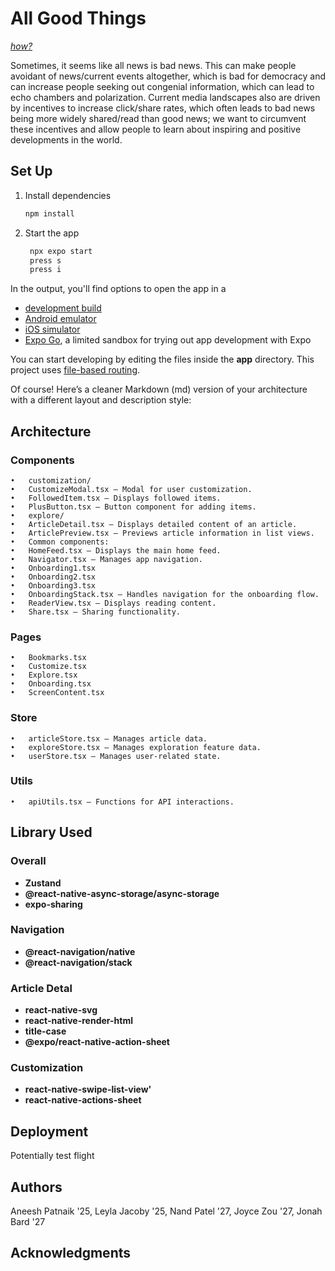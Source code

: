 # All Good Things

[*how?*](https://help.github.com/articles/about-readmes/#relative-links-and-image-paths-in-readme-files)

Sometimes, it seems like all news is bad news. This can make people avoidant of news/current events altogether, which is bad for democracy and can increase people seeking out congenial information, which can lead to echo chambers and polarization. Current media landscapes also are driven by incentives to increase click/share rates, which often leads to bad news being more widely shared/read than good news; we want to circumvent these incentives and allow people to learn about inspiring and positive developments in the world.

## Set Up
1. Install dependencies

   ```bash
   npm install
   ```

2. Start the app

   ```bash
    npx expo start
    press s
    press i
   ```

In the output, you'll find options to open the app in a

- [development build](https://docs.expo.dev/develop/development-builds/introduction/)
- [Android emulator](https://docs.expo.dev/workflow/android-studio-emulator/)
- [iOS simulator](https://docs.expo.dev/workflow/ios-simulator/)
- [Expo Go](https://expo.dev/go), a limited sandbox for trying out app development with Expo

You can start developing by editing the files inside the **app** directory. This project uses [file-based routing](https://docs.expo.dev/router/introduction).


Of course! Here’s a cleaner Markdown (md) version of your architecture with a different layout and description style:

## Architecture

### Components
	•	customization/
	•	CustomizeModal.tsx — Modal for user customization.
	•	FollowedItem.tsx — Displays followed items.
	•	PlusButton.tsx — Button component for adding items.
	•	explore/
	•	ArticleDetail.tsx — Displays detailed content of an article.
	•	ArticlePreview.tsx — Previews article information in list views.
	•	Common components:
	•	HomeFeed.tsx — Displays the main home feed.
	•	Navigator.tsx — Manages app navigation.
	•	Onboarding1.tsx
	•	Onboarding2.tsx
	•	Onboarding3.tsx
	•	OnboardingStack.tsx — Handles navigation for the onboarding flow.
	•	ReaderView.tsx — Displays reading content.
	•	Share.tsx — Sharing functionality.

### Pages
	•	Bookmarks.tsx
	•	Customize.tsx
	•	Explore.tsx
	•	Onboarding.tsx
	•	ScreenContent.tsx
### Store
	•	articleStore.tsx — Manages article data.
	•	exploreStore.tsx — Manages exploration feature data.
	•	userStore.tsx — Manages user-related state.

### Utils
	•	apiUtils.tsx — Functions for API interactions.

## Library Used

### Overall
- **Zustand**
- **@react-native-async-storage/async-storage**  
- **expo-sharing**
### Navigation
- **@react-navigation/native**  
- **@react-navigation/stack**  
### Article Detal
- **react-native-svg**  
- **react-native-render-html**  
- **title-case**  
- **@expo/react-native-action-sheet**
### Customization
- **react-native-swipe-list-view'**
- **react-native-actions-sheet**

## Deployment

Potentially test flight

## Authors

Aneesh Patnaik '25, Leyla Jacoby '25, Nand Patel '27, Joyce Zou '27, Jonah Bard '27

## Acknowledgments
